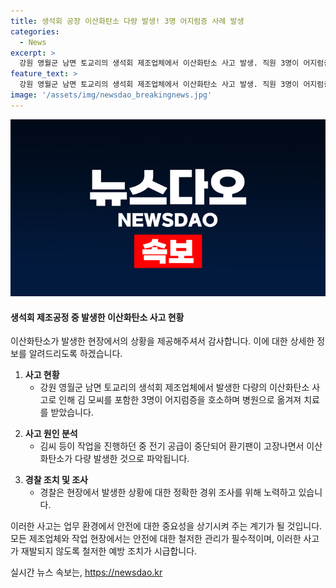 ```yaml
---
title: 생석회 공장 이산화탄소 다량 발생! 3명 어지럼증 사례 발생
categories:
  - News
excerpt: >
  강원 영월군 남면 토교리의 생석회 제조업체에서 이산화탄소 사고 발생. 직원 3명이 어지럼증 호소해 병원 이송. 사고 원인은 전기 공급 중단으로 환기팬 고장, 정확한 경위 조사 중.
feature_text: >
  강원 영월군 남면 토교리의 생석회 제조업체에서 이산화탄소 사고 발생. 직원 3명이 어지럼증 호소해 병원 이송. 사고 원인은 전기 공급 중단으로 환기팬 고장, 정확한 경위 조사 중.
image: '/assets/img/newsdao_breakingnews.jpg'
---
```


<p><img src="/assets/img/newsdao_breakingnews.jpg" alt="firstkoreanews 속보" /></p>

<h4>생석회 제조공정 중 발생한 이산화탄소 사고 현황</h4>

<p>이산화탄소가 발생한 현장에서의 상황을 제공해주셔서 감사합니다. 이에 대한 상세한 정보를 알려드리도록 하겠습니다.</p>

<p data-ke-size="size16"></p>

<ol>
<li><strong>사고 현황</strong>
<ul>
<li>강원 영월군 남면 토교리의 생석회 제조업체에서 발생한 다량의 이산화탄소 사고로 인해 김 모씨를 포함한 3명이 어지럼증을 호소하며 병원으로 옮겨져 치료를 받았습니다.</li>
</ul></li>
</ol>

<p data-ke-size="size16"></p>

<ol start="2">
<li><strong>사고 원인 분석</strong>
<ul>
<li>김씨 등이 작업을 진행하던 중 전기 공급이 중단되어 환기팬이 고장나면서 이산화탄소가 다량 발생한 것으로 파악됩니다.</li>
</ul></li>
</ol>

<p data-ke-size="size16"></p>

<ol start="3">
<li><strong>경찰 조치 및 조사</strong>
<ul>
<li>경찰은 현장에서 발생한 상황에 대한 정확한 경위 조사를 위해 노력하고 있습니다.</li>
</ul></li>
</ol>

<p data-ke-size="size16"></p>

<p>이러한 사고는 업무 환경에서 안전에 대한 중요성을 상기시켜 주는 계기가 될 것입니다. 모든 제조업체와 작업 현장에서는 안전에 대한 철저한 관리가 필수적이며, 이러한 사고가 재발되지 않도록 철저한 예방 조치가 시급합니다.</p>
실시간 뉴스 속보는, <a href="https://newsdao.kr" rel="dofollow">https://newsdao.kr</a>



